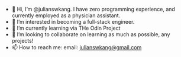 - 👋 Hi, I’m @julianswkang. I have zero programming experience, and currently employed as a physician assistant.
- 👀 I’m interested in becoming a full-stack engineer.
- 🌱 I’m currently learning via THe Odin Project
- 💞️ I’m looking to collaborate on learning as much as possible, any projects!
- 📫 How to reach me: email: julianswkang@gmail.com

<!---
julianswkang/julianswkang is a ✨ special ✨ repository because its `README.md` (this file) appears on your GitHub profile.
You can click the Preview link to take a look at your changes.
--->

